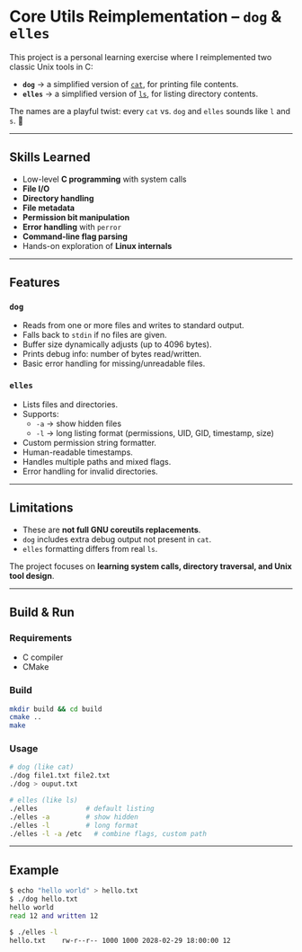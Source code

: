 # Core Utils Reimplementation – `dog` & `elles`

This project is a personal learning exercise where I reimplemented two classic Unix tools in C:

- **`dog`** → a simplified version of [`cat`](https://man7.org/linux/man-pages/man1/cat.1.html), for printing file contents.  
- **`elles`** → a simplified version of [`ls`](https://man7.org/linux/man-pages/man1/ls.1.html), for listing directory contents.  

The names are a playful twist: every `cat` vs. `dog` and `elles` sounds like `l` and `s`. 🐾

---

## Skills Learned
- Low-level **C programming** with system calls  
- **File I/O**  
- **Directory handling**  
- **File metadata**  
- **Permission bit manipulation**  
- **Error handling** with `perror`  
- **Command-line flag parsing**  
- Hands-on exploration of **Linux internals**
---

## Features

### `dog`
- Reads from one or more files and writes to standard output.  
- Falls back to `stdin` if no files are given.  
- Buffer size dynamically adjusts (up to 4096 bytes).  
- Prints debug info: number of bytes read/written.  
- Basic error handling for missing/unreadable files.  

### `elles`
- Lists files and directories.  
- Supports:
  - `-a` → show hidden files  
  - `-l` → long listing format (permissions, UID, GID, timestamp, size)  
- Custom permission string formatter.  
- Human-readable timestamps.  
- Handles multiple paths and mixed flags.  
- Error handling for invalid directories.  

---

## Limitations
- These are **not full GNU coreutils replacements**.  
- `dog` includes extra debug output not present in `cat`.  
- `elles` formatting differs from real `ls`.  

The project focuses on **learning system calls, directory traversal, and Unix tool design**.

---

## Build & Run

### Requirements
- C compiler  
- CMake 

### Build
``` bash
mkdir build && cd build
cmake ..
make
````

### Usage

```bash
# dog (like cat)
./dog file1.txt file2.txt
./dog > ouput.txt

# elles (like ls)
./elles            # default listing
./elles -a         # show hidden
./elles -l         # long format
./elles -l -a /etc   # combine flags, custom path
```
---

## Example

```bash
$ echo "hello world" > hello.txt
$ ./dog hello.txt
hello world
read 12 and written 12

$ ./elles -l
hello.txt    rw-r--r-- 1000 1000 2028-02-29 18:00:00 12
```
